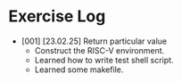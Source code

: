 # Exercise Log
- [001] [23.02.25] Return particular value
    - Construct the RISC-V environment.
    - Learned how to write test shell script.
    - Learned some makefile.